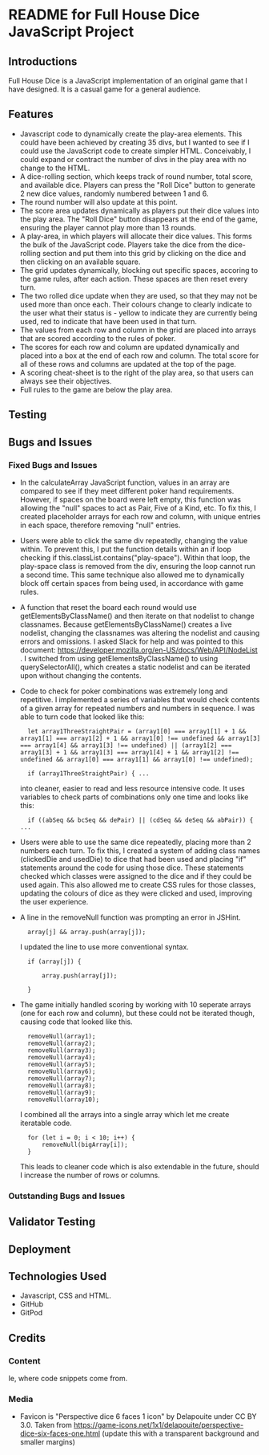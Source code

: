 # README for Full House Dice JavaScript Project

## Introductions
Full House Dice is a JavaScript implementation of an original game that I have designed. It is a casual game for a general audience.

## Features
* Javascript code to dynamically create the play-area elements. This could have been achieved by creating 35 divs, but I wanted to see if I could use the JavaScript code to create simpler HTML. Conceivably, I could expand or contract the number of divs in the play area with no change to the HTML.
* A dice-rolling section, which keeps track of round number, total score, and available dice. Players can press the "Roll Dice" button to generate 2 new dice values, randomly numbered between 1 and 6. 
* The round number will also update at this point. 
* The score area updates dynamically as players put their dice values into the play area. The "Roll Dice" button disappears at the end of the game, ensuring the player cannot play more than 13 rounds.
* A play-area, in which players will allocate their dice values. This forms the bulk of the JavaScript code. Players take the dice from the dice-rolling section and put them into this grid by clicking on the dice and then clicking on an available square.
* The grid updates dynamically, blocking out specific spaces, accoring to the game rules, after each action. These spaces are then reset every turn. 
* The two rolled dice update when they are used, so that they may not be used more than once each. Their colours change to clearly indicate to the user what their status is - yellow to indicate they are currently being used, red to indicate that have been used in that turn.
* The values from each row and column in the grid are placed into arrays that are scored according to the rules of poker. 
* The scores for each row and column are updated dynamically and placed into a box at the end of each row and column. The total score for all of these rows and columns are updated at the top of the page.
* A scoring cheat-sheet is to the right of the play area, so that users can always see their objectives.
* Full rules to the game are below the play area.

## Testing

## Bugs and Issues

### Fixed Bugs and Issues
* In the calculateArray JavaScript function, values in an array are compared to see if they meet different poker hand requirements. However, if spaces on the board were left empty, this function was allowing the "null" spaces to act as Pair, Five of a Kind, etc. To fix this, I created placeholder arrays for each row and column, with unique entries in each space, therefore removing "null" entries.
* Users were able to click the same div repeatedly, changing the value within. To prevent this, I put the function details within an if loop checking if this.classList.contains("play-space"). Within that loop, the play-space class is removed from the div, ensuring the loop cannot run a second time. This same technique also allowed me to dynamically block off certain spaces from being used, in accordance with game rules.
* A function that reset the board each round would use getElementsByClassName() and then iterate on that nodelist to change classnames. Because getElementsByClassName() creates a live nodelist, changing the classnames was altering the nodelist and causing errors and omissions. I asked Slack for help and was pointed to this document: https://developer.mozilla.org/en-US/docs/Web/API/NodeList . I switched from using getElementsByClassName() to using querySelectorAll(), which creates a static nodelist and can be iterated upon without changing the contents.
* Code to check for poker combinations was extremely long and repetitive. I implemented a series of variables that would check contents of a given array for repeated numbers and numbers in sequence. I was able to turn code that looked like this:

        let array1ThreeStraightPair = (array1[0] === array1[1] + 1 && array1[1] === array1[2] + 1 && array1[0] !== undefined && array1[3] === array1[4] && array1[3] !== undefined) || (array1[2] === array1[3] + 1 && array1[3] === array1[4] + 1 && array1[2] !== undefined && array1[0] === array1[1] && array1[0] !== undefined);

        if (array1ThreeStraightPair) { ...

    into cleaner, easier to read and less resource intensive code. It uses variables to check parts of combinations only one time and looks like this:

        if ((abSeq && bcSeq && dePair) || (cdSeq && deSeq && abPair)) { ...

* Users were able to use the same dice repeatedly, placing more than 2 numbers each turn. To fix this, I created a system of adding class names (clickedDie and usedDie) to dice that had been used and placing "if" statements around the code for using those dice. These statements checked which classes were assigned to the dice and if they could be used again. This also allowed me to create CSS rules for those classes, updating the colours of dice as they were clicked and used, improving the user experience.
* A line in the removeNull function was prompting an error in JSHint.
    
        array[j] && array.push(array[j]);
    
    I updated the line to use more conventional syntax.

        if (array[j]) {

            array.push(array[j]);

        }

* The game initially handled scoring by working with 10 seperate arrays (one for each row and column), but these could not be iterated though, causing code that looked like this.

        removeNull(array1);
        removeNull(array2);
        removeNull(array3);
        removeNull(array4);
        removeNull(array5);
        removeNull(array6);
        removeNull(array7);
        removeNull(array8);
        removeNull(array9);
        removeNull(array10);

    I combined all the arrays into a single array which let me create iteratable code. 
    
        for (let i = 0; i < 10; i++) {
            removeNull(bigArray[i]);
        }

    This leads to cleaner code which is also extendable in the future, should I increase the number of rows or columns.

### Outstanding Bugs and Issues

## Validator Testing

## Deployment

## Technologies Used
* Javascript, CSS and HTML.
* GitHub
* GitPod

## Credits

### Content
Ie, where code snippets come from.

### Media
* Favicon is "Perspective dice 6 faces 1 icon" by Delapouite under CC BY 3.0. Taken from https://game-icons.net/1x1/delapouite/perspective-dice-six-faces-one.html (update this with a transparent background and smaller margins)